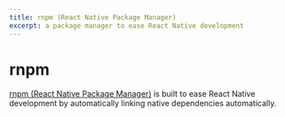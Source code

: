 ```yaml
---
title: rnpm (React Native Package Manager)
excerpt: a package manager to ease React Native development
---
```


# rnpm

[rnpm (React Native Package Manager)](https://github.com/rnpm/rnpm) is built to ease React Native development by automatically linking native dependencies automatically. 